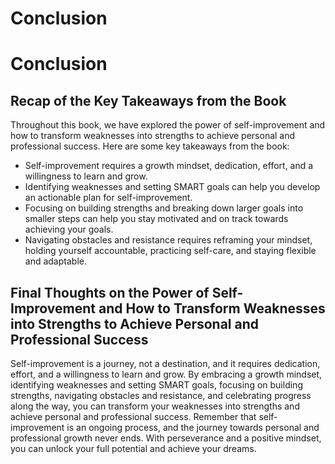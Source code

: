 # Conclusion

Conclusion
==========

Recap of the Key Takeaways from the Book
----------------------------------------

Throughout this book, we have explored the power of self-improvement and how to transform weaknesses into strengths to achieve personal and professional success. Here are some key takeaways from the book:

* Self-improvement requires a growth mindset, dedication, effort, and a willingness to learn and grow.
* Identifying weaknesses and setting SMART goals can help you develop an actionable plan for self-improvement.
* Focusing on building strengths and breaking down larger goals into smaller steps can help you stay motivated and on track towards achieving your goals.
* Navigating obstacles and resistance requires reframing your mindset, holding yourself accountable, practicing self-care, and staying flexible and adaptable.

Final Thoughts on the Power of Self-Improvement and How to Transform Weaknesses into Strengths to Achieve Personal and Professional Success
-------------------------------------------------------------------------------------------------------------------------------------------

Self-improvement is a journey, not a destination, and it requires dedication, effort, and a willingness to learn and grow. By embracing a growth mindset, identifying weaknesses and setting SMART goals, focusing on building strengths, navigating obstacles and resistance, and celebrating progress along the way, you can transform your weaknesses into strengths and achieve personal and professional success. Remember that self-improvement is an ongoing process, and the journey towards personal and professional growth never ends. With perseverance and a positive mindset, you can unlock your full potential and achieve your dreams.
